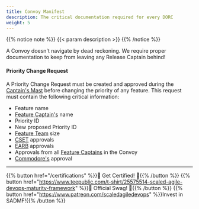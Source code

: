 ```yaml
---
title: Convoy Manifest
description: The critical documentation required for every DORC
weight: 5
---
```


{{% notice note %}}
{{< param description >}}
{{% /notice %}}

A Convoy doesn't navigate by dead reckoning. We require proper documentation to keep from leaving any Release Captain behind!

#### Priority Change Request

A Priority Change Request must be created and approved during the [Captain's Mast](/release-convoy/#captains-mast) before changing the priority of any feature. This request must contain the following critical information:

* Feature name
* [Feature Captain's](/roles/#feature-captain-fc) name
* Priority ID
* New proposed Priority ID
* [Feature Team](/roles/#feature-team-ft) size
* [CSET](/roles/#code-standards-enforcement-team-cset) approvals
* [EARB](/roles/#enterprise-architecture-review-board-earb) approvals
* Approvals from all [Feature Captains](/roles/#feature-captain-fc) in the Convoy
* [Commodore's](/roles/#commodore-c) approval

---

{{% button href="/certifications" %}}🏅 Get Certified! 🏅{{% /button %}}
{{% button href="https://www.teepublic.com/t-shirt/25575514-scaled-agile-devops-maturity-framework" %}}💸 Official Swag! 💸{{% /button %}}
{{% button href="https://www.patreon.com/scaledagiledevops" %}}Invest in SADMF!{{% /button %}}